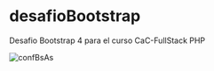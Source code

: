 # desafioBootstrap
Desafio Bootstrap 4 para el curso CaC-FullStack PHP

![confBsAs](https://raw.githubusercontent.com/myriamdev-web/desafioBootstrap/master/ConfBsAS.png )
